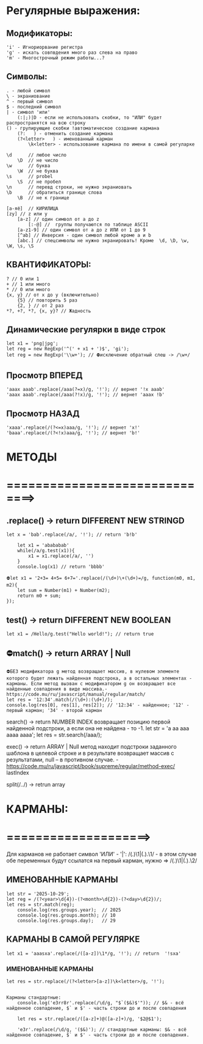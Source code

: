 # Регулярные выражения:
## Модификаторы:
    'i' - Игнориорвание регистра 
    'g' - искать совпвдения много раз слева на право 
    'm' - Многострочный режим работы...?

## Символы:
    . - любой символ
    \ - экраниование
    ^ - первый символ
    $ - последний символ
    | - символ 'или'
        (:|;)|D - если не использовать скобки, то "ИЛИ" будет распространятся на всю строку
    () - групирующие скобки !автоматическое создание кармана
        (?:   ) - отменить создание кармана
        (?<letter>   ) - именованный карман
            \k<letter> - использование кармана по имени в самой регуларке

    \d      // любое число
        \D  // не число
    \w      // буква
        \W  // не буква
    \s      // probel
        \S  // не пробел
    \n      // перевд строки, не нужно экраниовать 
    \b      // обратиться границе слова
        \B  // не к границе

    [а-яё]  // КИРИЛИЦА
    [zy] // z или y
        [a-z] // один символ от a до z
            [:-@] //  группы получаются по таблице ASCII
        [a-z1-9] // один символ от a до z ИЛИ от 1 до 9
        [^ab] // Инверсия - один символ любой кроме a и b
        [abc.] // спецсимволы не нужно экранировать! Кроме  \d, \D, \w, \W, \s, \S

## КВАНТИФИКАТОРЫ:
    ? // 0 или 1
    + // 1 или много
    * // 0 или много
    {x, y} // от x до y (включительно)
        {5} // повторить 5 раз
        {2, } // от 2 раз
    *?, +?, *?, {x, y}? // Жадность
    
## Динамические регулярки в виде строк
    let x1 = 'png|jpg';
    let reg = new RegExp('^(' + x1 + ')$', 'gi');
    let reg = new RegExp('\\w+'); // ⛔исключение обратный слеш -> /\w+/

## Просмотр ВПЕРЕД
    'aaax aaab'.replace(/aaa(?=x)/g, '!'); // вернет '!x aaab'
    'aaax aaab'.replace(/aaa(?!x)/g, '!'); // вернет 'aaax !b'
## Просмотр НАЗАД
    'xaaa'.replace(/(?<=x)aaa/g, '!'); // вернет 'x!'
    'baaa'.replace(/(?<!x)aaa/g, '!'); // вернет 'b!'


# МЕТОДЫ 
# ==============================>


## .replace() -> return DIFFERENT NEW STRINGD
    let x = 'bab'.replace(/а/, '!'); // return 'b!b'

<!-- ⛔вырезаем части строки по одной проходя с лева на право строку каждый раз в цикле!⛔ -->
        let x1 = 'abababab'
        while(/a/g.test(x1)){
            x1 = x1.replace(/а/, '')
        }
        console.log(x1) // return 'bbbb'


<!-- ⛔Сначало находит все совпадения с лево на право - потом их вырезает разом, НЕ переобходит строку!⛔ -->
    ⛔let x1 = '2+3= 4+5= 6+7='.replace(/(\d+)\+(\d+)=/g, function(m0, m1, m2){
        let sum = Number(m1) + Number(m2); 
        return m0 + sum; 
    });
    
## test() -> return DIFFERENT NEW BOOLEAN
    let x1 = /Hello/g.test("Hello world!"); // return true

## ⛔match() -> return ARRAY | Null
    ⛔БЕЗ модификатора g метод возвращает массив, в нулевом элементе которого будет лежать найденная подстрока, а в остальных элементах - карманы. Если метод вызван с модификатором g он возвращает все найденные совпадения в виде массива.- https://code.mu/ru/javascript/manual/regular/match/
    let res = '12:34'.match(/(\d+):(\d+)/);
    console.log(res[0], res[1], res[2]); // '12:34' - найденное; '12' - первый карман; '34' - второй карман

search() -> return NUMBER INDEX
    возвращает позицию первой найденной подстроки, а если она не найдена - то -1.
    let str = 'a aa aaa aaaa aaaa';
    let res = str.search(/aaa/);

exec() -> return ARRAY | Null
    метод находит подстроки заданного шаблона в целевой строке и в результате возвращает массив с результатами, null – в противном случае. - https://code.mu/ru/javascript/book/supreme/regular/method-exec/
    lastIndex 

split(/../) -> retrun array


# КАРМАНЫ:
# ====================>
Для карманов не работает символ 'ИЛИ' - '|':
        /(.)\1|(.).\1/ - в этом случае обе переменных будут ссылатся на первый карман, нужно => /(.)\1|(.).\2/

## ИМЕНОВАННЫЕ КАРМАНЫ
    let str = '2025-10-29';
    let reg = /(?<year>\d{4})-(?<month>\d{2})-(?<day>\d{2})/;
    let res = str.match(reg);
        console.log(res.groups.year);  // 2025
        console.log(res.groups.month); // 10
        console.log(res.groups.day);   // 29


## КАРМАНЫ В САМОЙ РЕГУЛЯРКЕ 
    let x1 = 'aaasxa'.replace(/([a-z])\1*/g, '!'); // return  '!sxa'

### ИМЕНОВАННЫЕ КАРМАНЫ
    let res = str.replace(/(?<letter>[a-z])\k<letter>/g, '!');


    Карманы стандартные:
        console.log('e3rr8r'.replace(/\d/g, "$`($&)$'")); // $& - всё найденное совпадение, $` и $' - часть строки до и после совпадения

        let res = str.replace(/([a-z]+)@([a-z]+)/g, '$2@$1');

        'e3r'.replace(/\d/g, '($&)'); // стандартные карманы: $& - всё найденное совпадение, $` и $' - часть строки до и после совпадения. 
